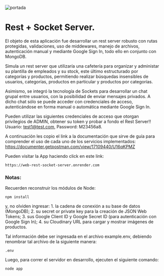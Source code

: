 ![portada](https://github.com/gabrieldp36/web-rest-socket-server/assets/88417383/403565bb-1ad0-4841-885d-28d887a24f27)

# Rest + Socket Server.

El objeto de esta aplicación fue desarrollar un rest server robusto con rutas protegidas, validaciones, uso de middewares, manejo de archivos, autenticación manual y mediante Google Sign In, todo ello en conjunto con MongoDB.

Simula un rest server que utilizaría una cafetería para organizar y administar su plantilla de empleados y su stock, este último estructurado por categorías y productos, permitiendo realizar búsquedas insensibles de usuarios, categorías, productos en particular y productos por categorías.

Asimismo, se integró la tecnología de Sockets para desarrollar un chat grupal entre usuarios, con la posibilidad de enviar mensajes privados. A dicho chat sólo se puede acceder con credenciales de acceso, autenticándose en forma manual o automática mediante Google Sign In.

Pueden utilizar las siguientes credenciales de acceso que otorgan privilegios de ADMIN, obtener su token y probar a fondo el Rest Server!! Usuario: test1@test.com, Password: M23456a8.

A continuación les copio el link a la documentación que sirve de guía para comprender el uso de cada uno de los servicios implementados: https://documenter.getpostman.com/view/17109440/U16qKPMZ

Pueden visitar la App haciendo click en este link: 

```
https://web-rest-socket-server.onrender.com
```

### Notas:

Recuerden reconstruir los módulos de Node:

```
npm install
```

y, no olviden ingresar: 1. la cadena de conexión a su base de datos (MongoDB); 2. su secret or private key para la creación de JSON Web Tokens; 3. sus Google Client ID y Google Secret ID (para autenticación con Google Sign In); 4. su Cloudinary URL para cargar y mostrar imágenes de productos.

Tal información debe ser ingresada en el archivo example.env, debiendo renombrar tal archivo de la siguiente manera:

```
.env
```

Luego, para correr el servidor en desarrollo, ejecuten el siguiente comando:

```
node app
```